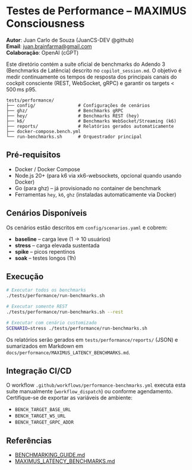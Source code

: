 # Testes de Performance – MAXIMUS Consciousness

**Autor**: Juan Carlo de Souza (JuanCS-DEV @github)  
**Email**: juan.brainfarma@gmail.com  
**Colaboração**: OpenAI (cGPT)

Este diretório contém a suíte oficial de benchmarks do Adendo 3 (Benchmarks de Latência) descrito no `copilot_session.md`. O objetivo é medir continuamente os tempos de resposta dos principais canais do cockpit consciente (REST, WebSocket, gRPC) e garantir os targets < 500 ms p95.

```
tests/performance/
├── config/                # Configurações de cenários
├── ghz/                   # Benchmarks gRPC
├── hey/                   # Benchmarks REST (hey)
├── k6/                    # Benchmarks WebSocket/Streaming (k6)
├── reports/               # Relatórios gerados automaticamente
├── docker-compose.bench.yml
└── run-benchmarks.sh      # Orquestrador principal
```

## Pré-requisitos
- Docker / Docker Compose
- Node.js 20+ (para k6 via xk6-websockets, opcional quando usando Docker)
- Go (para ghz) – já provisionado no container de benchmark
- Ferramentas `hey`, `k6`, `ghz` (instaladas automaticamente via Docker)

## Cenários Disponíveis
Os cenários estão descritos em `config/scenarios.yaml` e cobrem:
- **baseline** – carga leve (1 → 10 usuários)
- **stress** – carga elevada sustentada
- **spike** – picos repentinos
- **soak** – testes longos (1h)

## Execução
```bash
# Executar todos os benchmarks
./tests/performance/run-benchmarks.sh

# Executar somente REST
./tests/performance/run-benchmarks.sh --rest

# Executar com cenário customizado
SCENARIO=stress ./tests/performance/run-benchmarks.sh
```

Os relatórios serão gerados em `tests/performance/reports/` (JSON) e sumarizados em Markdown em `docs/performance/MAXIMUS_LATENCY_BENCHMARKS.md`.

## Integração CI/CD
O workflow `.github/workflows/performance-benchmarks.yml` executa esta suíte manualmente (`workflow_dispatch`) ou conforme agendamento. Certifique-se de exportar as variáveis de ambiente:
- `BENCH_TARGET_BASE_URL`
- `BENCH_TARGET_WS_URL`
- `BENCH_TARGET_GRPC_ADDR`

## Referências
- [BENCHMARKING_GUIDE.md](../../docs/performance/BENCHMARKING_GUIDE.md)
- [MAXIMUS_LATENCY_BENCHMARKS.md](../../docs/performance/MAXIMUS_LATENCY_BENCHMARKS.md)
